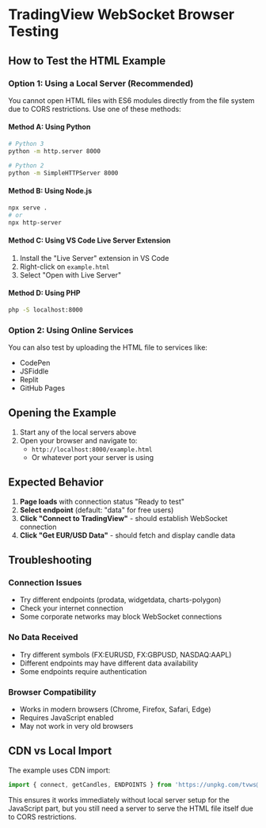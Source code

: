 # TradingView WebSocket Browser Testing

## How to Test the HTML Example

### Option 1: Using a Local Server (Recommended)

You cannot open HTML files with ES6 modules directly from the file system due to CORS restrictions. Use one of these methods:

#### Method A: Using Python
```bash
# Python 3
python -m http.server 8000

# Python 2
python -m SimpleHTTPServer 8000
```

#### Method B: Using Node.js
```bash
npx serve .
# or
npx http-server
```

#### Method C: Using VS Code Live Server Extension
1. Install the "Live Server" extension in VS Code
2. Right-click on `example.html` 
3. Select "Open with Live Server"

#### Method D: Using PHP
```bash
php -S localhost:8000
```

### Option 2: Using Online Services

You can also test by uploading the HTML file to services like:
- CodePen
- JSFiddle
- Replit
- GitHub Pages

## Opening the Example

1. Start any of the local servers above
2. Open your browser and navigate to:
   - `http://localhost:8000/example.html`
   - Or whatever port your server is using

## Expected Behavior

1. **Page loads** with connection status "Ready to test"
2. **Select endpoint** (default: "data" for free users)
3. **Click "Connect to TradingView"** - should establish WebSocket connection
4. **Click "Get EUR/USD Data"** - should fetch and display candle data

## Troubleshooting

### Connection Issues
- Try different endpoints (prodata, widgetdata, charts-polygon)
- Check your internet connection
- Some corporate networks may block WebSocket connections

### No Data Received
- Try different symbols (FX:EURUSD, FX:GBPUSD, NASDAQ:AAPL)
- Different endpoints may have different data availability
- Some endpoints require authentication

### Browser Compatibility
- Works in modern browsers (Chrome, Firefox, Safari, Edge)
- Requires JavaScript enabled
- May not work in very old browsers

## CDN vs Local Import

The example uses CDN import:
```javascript
import { connect, getCandles, ENDPOINTS } from 'https://unpkg.com/tvws@latest/dist/index.js';
```

This ensures it works immediately without local server setup for the JavaScript part, but you still need a server to serve the HTML file itself due to CORS restrictions.